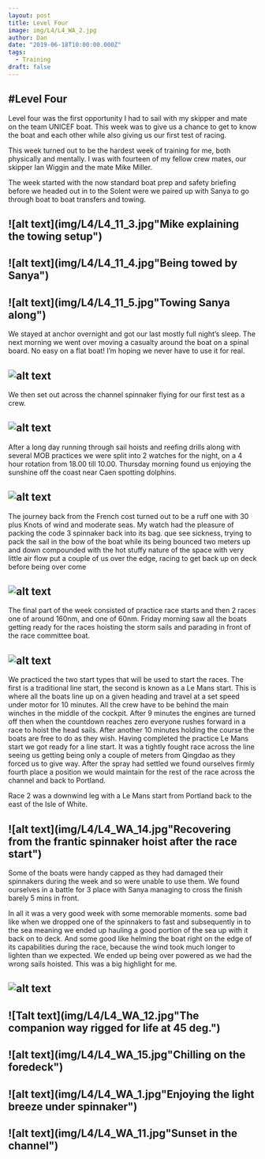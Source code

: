 ```yaml
---
layout: post
title: Level Four 
image: img/L4/L4_WA_2.jpg
author: Dan
date: "2019-06-18T10:00:00.000Z"
tags:
  - Training
draft: false
---
```


#Level Four
---

Level four was the first opportunity I had to sail with my skipper and mate on the team UNICEF boat. This week was to give us a chance to get to know the boat and each other while also giving us our first test of racing.

This week turned out to be the hardest week of training for me, both physically and mentally. I was with fourteen of my fellow crew mates, our skipper Ian Wiggin and the mate Mike Miller.

The week started with the now standard boat prep and safety briefing before we headed out in to the Solent were we paired up with Sanya to go through boat to boat transfers and towing. 

![alt text](img/L4/L4_11_3.jpg"Mike explaining the towing setup")
---
![alt text](img/L4/L4_11_4.jpg"Being towed by Sanya")
---
![alt text](img/L4/L4_11_5.jpg"Towing Sanya along")
---

We stayed at anchor overnight and got our last mostly full night’s sleep. The next morning we went over moving a casualty around the boat on a spinal board. No easy on a flat boat! I’m hoping we never have to use it for real.

![alt text](img/L4/L4_12_10.jpg) 
---

We then set out across the channel spinnaker flying for our first test as a crew.

![alt text](img/L4/L4_13_11.jpg) 
---

After a long day running through sail hoists and reefing drills along with several MOB practices we were split into 2 watches for the night, on a 4 hour rotation from 18.00 till 10.00. Thursday morning found us enjoying the sunshine off the coast near Caen spotting dolphins.

![alt text](img/L4/L4_WA_2.jpg)
---

The journey back from the French cost turned out to be a ruff one with 30 plus Knots of wind and moderate seas. My watch had the pleasure of packing the code 3 spinnaker back into its bag. que see sickness, trying to pack the sail in the bow of the boat while its being bounced two meters up and down compounded with the hot stuffy nature of the space with very little air flow put a couple of us over the edge, racing to get back up on deck before being over come 

![alt text](https://media.giphy.com/media/SVaMvjPVp2RUxDHopW/giphy-downsized-large.gif)
---

The final part of the week consisted of practice race starts and then 2 races one of around 160nm, and one of 60nm. Friday morning saw all the boats getting ready for the races hoisting the storm sails and parading in front of the race committee boat.

![alt text](img/L4/L4_WA_5.jpg)
---

We practiced the two start types that will be used to start the races. The first is a traditional line start, the second is known as a Le Mans start. This is where all the boats line up on a given heading and travel at a set speed under motor for 10 minutes. All the crew have to be behind the main winches in the middle of the cockpit. After 9 minutes the engines are turned off then when the countdown reaches zero everyone rushes forward in a race to hoist the head sails. After another 10 minutes holding the course the boats are free to do as they wish. Having completed the practice Le Mans start we got ready for a line start. It was a tightly fought race across the line seeing us getting being only a couple of meters from Qingdao as they forced us to give way. After the spray had settled we found ourselves firmly fourth place a position we would maintain for the rest of the race across the channel and back to Portland.

Race 2 was a downwind leg with a Le Mans start from Portland back to the east of the Isle of White. 

![alt text](img/L4/L4_WA_14.jpg"Recovering from the frantic spinnaker hoist after the race start")
---

Some of the boats were handy capped as they had damaged their spinnakers during the week and so were unable to use them. We found ourselves in a battle for 3 place with Sanya managing to cross the finish barely 5 mins in front.

In all it was a very good week with some memorable moments. some bad like when we dropped one of the spinnakers to fast and subsequently in to the sea meaning we ended up hauling a good portion of the sea up with it back on to deck. And some good like helming the boat right on the edge of its capabilities during the race, because the wind took much longer to lighten than we expected. We ended up being over powered as we had the wrong sails hoisted. This was a big highlight for me.

![alt text](img/L4/L4_WA_13.jpg)
---
![Talt text](img/L4/L4_WA_12.jpg"The companion way rigged for life at 45 deg.") 
---
![alt text](img/L4/L4_WA_15.jpg"Chilling on the foredeck") 
---
![alt text](img/L4/L4_WA_1.jpg"Enjoying the light breeze under spinnaker") 
---
![alt text](img/L4/L4_WA_11.jpg"Sunset in the channel") 
---

